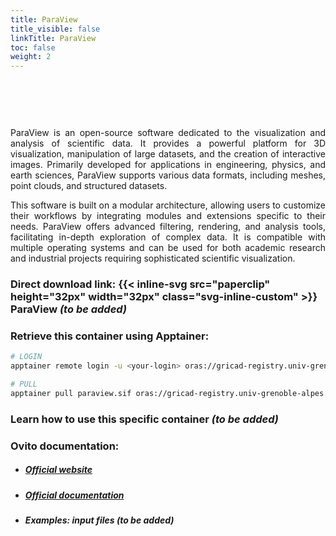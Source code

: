 ```yaml
---
title: ParaView
title_visible: false
linkTitle: ParaView
toc: false
weight: 2
---
```


<br/>

<a href="https://www.paraview.org/" target="_blank"><img class="logo-paraview" width="550px"/></a>

<br/>

<div align="justify">

ParaView is an open-source software dedicated to the visualization and analysis of scientific data. It provides a powerful platform for 3D visualization, manipulation of large datasets, and the creation of interactive images. Primarily developed for applications in engineering, physics, and earth sciences, ParaView supports various data formats, including meshes, point clouds, and structured datasets.

This software is built on a modular architecture, allowing users to customize their workflows by integrating modules and extensions specific to their needs. ParaView offers advanced filtering, rendering, and analysis tools, facilitating in-depth exploration of complex data. It is compatible with multiple operating systems and can be used for both academic research and industrial projects requiring sophisticated scientific visualization.

</div>

### Direct download link: {{< inline-svg src="paperclip" height="32px" width="32px" class="svg-inline-custom" >}} ParaView _(to be added)_

### Retrieve this container using Apptainer:

```sh
# LOGIN
apptainer remote login -u <your-login> oras://gricad-registry.univ-grenoble-alpes.fr

# PULL
apptainer pull paraview.sif oras://gricad-registry.univ-grenoble-alpes.fr/diamond/hugo-files/paraview.sif:latest
```

### Learn how to use this specific container _(to be added)_

### Ovito documentation:

- ##### <a href="https://www.paraview.org/" target="_blank">Official website</a>

- ##### <a href="https://www.paraview.org/resources/" target="_blank">Official documentation</a>

- ##### Examples: input files _(to be added)_